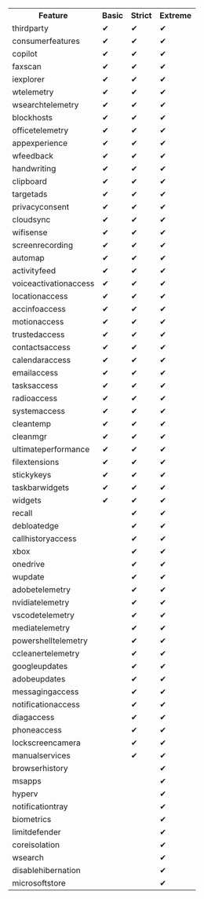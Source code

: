 <table>
        <tr>
            <th>Feature</th>
            <th>Basic</th>
            <th>Strict</th>
            <th>Extreme</th>
        </tr>
        <tr><td>thirdparty</td><td>✔</td><td>✔</td><td>✔</td></tr>
        <tr><td>consumerfeatures</td><td>✔</td><td>✔</td><td>✔</td></tr>
        <tr><td>copilot</td><td>✔</td><td>✔</td><td>✔</td></tr>
        <tr><td>faxscan</td><td>✔</td><td>✔</td><td>✔</td></tr>
        <tr><td>iexplorer</td><td>✔</td><td>✔</td><td>✔</td></tr>
        <tr><td>wtelemetry</td><td>✔</td><td>✔</td><td>✔</td></tr>
        <tr><td>wsearchtelemetry</td><td>✔</td><td>✔</td><td>✔</td></tr>
        <tr><td>blockhosts</td><td>✔</td><td>✔</td><td>✔</td></tr>
        <tr><td>officetelemetry</td><td>✔</td><td>✔</td><td>✔</td></tr>
        <tr><td>appexperience</td><td>✔</td><td>✔</td><td>✔</td></tr>
        <tr><td>wfeedback</td><td>✔</td><td>✔</td><td>✔</td></tr>
        <tr><td>handwriting</td><td>✔</td><td>✔</td><td>✔</td></tr>
        <tr><td>clipboard</td><td>✔</td><td>✔</td><td>✔</td></tr>
        <tr><td>targetads</td><td>✔</td><td>✔</td><td>✔</td></tr>
        <tr><td>privacyconsent</td><td>✔</td><td>✔</td><td>✔</td></tr>
        <tr><td>cloudsync</td><td>✔</td><td>✔</td><td>✔</td></tr>
        <tr><td>wifisense</td><td>✔</td><td>✔</td><td>✔</td></tr>
        <tr><td>screenrecording</td><td>✔</td><td>✔</td><td>✔</td></tr>
        <tr><td>automap</td><td>✔</td><td>✔</td><td>✔</td></tr>
        <tr><td>activityfeed</td><td>✔</td><td>✔</td><td>✔</td></tr>
        <tr><td>voiceactivationaccess</td><td>✔</td><td>✔</td><td>✔</td></tr>
        <tr><td>locationaccess</td><td>✔</td><td>✔</td><td>✔</td></tr>
        <tr><td>accinfoaccess</td><td>✔</td><td>✔</td><td>✔</td></tr>
        <tr><td>motionaccess</td><td>✔</td><td>✔</td><td>✔</td></tr>
        <tr><td>trustedaccess</td><td>✔</td><td>✔</td><td>✔</td></tr>
        <tr><td>contactsaccess</td><td>✔</td><td>✔</td><td>✔</td></tr>
        <tr><td>calendaraccess</td><td>✔</td><td>✔</td><td>✔</td></tr>
        <tr><td>emailaccess</td><td>✔</td><td>✔</td><td>✔</td></tr>
        <tr><td>tasksaccess</td><td>✔</td><td>✔</td><td>✔</td></tr>
        <tr><td>radioaccess</td><td>✔</td><td>✔</td><td>✔</td></tr>
        <tr><td>systemaccess</td><td>✔</td><td>✔</td><td>✔</td></tr>
        <tr><td>cleantemp</td><td>✔</td><td>✔</td><td>✔</td></tr>
        <tr><td>cleanmgr</td><td>✔</td><td>✔</td><td>✔</td></tr>
        <tr><td>ultimateperformance</td><td>✔</td><td>✔</td><td>✔</td></tr>
        <tr><td>filextensions</td><td>✔</td><td>✔</td><td>✔</td></tr>
        <tr><td>stickykeys</td><td>✔</td><td>✔</td><td>✔</td></tr>
        <tr><td>taskbarwidgets</td><td>✔</td><td>✔</td><td>✔</td></tr>
        <tr><td>widgets</td><td>✔</td><td>✔</td><td>✔</td></tr>
        <tr><td>recall</td><td></td><td>✔</td><td>✔</td></tr>
        <tr><td>debloatedge</td><td></td><td>✔</td><td>✔</td></tr>
        <tr><td>callhistoryaccess</td><td></td><td>✔</td><td>✔</td></tr>
        <tr><td>xbox</td><td></td><td>✔</td><td>✔</td></tr>
        <tr><td>onedrive</td><td></td><td>✔</td><td>✔</td></tr>
        <tr><td>wupdate</td><td></td><td>✔</td><td>✔</td></tr>
        <tr><td>adobetelemetry</td><td></td><td>✔</td><td>✔</td></tr>
        <tr><td>nvidiatelemetry</td><td></td><td>✔</td><td>✔</td></tr>
        <tr><td>vscodetelemetry</td><td></td><td>✔</td><td>✔</td></tr>
        <tr><td>mediatelemetry</td><td></td><td>✔</td><td>✔</td></tr>
        <tr><td>powershelltelemetry</td><td></td><td>✔</td><td>✔</td></tr>
        <tr><td>ccleanertelemetry</td><td></td><td>✔</td><td>✔</td></tr>
        <tr><td>googleupdates</td><td></td><td>✔</td><td>✔</td></tr>
        <tr><td>adobeupdates</td><td></td><td>✔</td><td>✔</td></tr>
        <tr><td>messagingaccess</td><td></td><td>✔</td><td>✔</td></tr>
        <tr><td>notificationaccess</td><td></td><td>✔</td><td>✔</td></tr>
        <tr><td>diagaccess</td><td></td><td>✔</td><td>✔</td></tr>
        <tr><td>phoneaccess</td><td></td><td>✔</td><td>✔</td></tr>
        <tr><td>lockscreencamera</td><td></td><td>✔</td><td>✔</td></tr>
        <tr><td>manualservices</td><td></td><td>✔</td><td>✔</td></tr>
        <tr><td>browserhistory</td><td></td><td></td><td>✔</td></tr>
        <tr><td>msapps</td><td></td><td></td><td>✔</td></tr>
        <tr><td>hyperv</td><td></td><td></td><td>✔</td></tr>
        <tr><td>notificationtray</td><td></td><td></td><td>✔</td></tr>
        <tr><td>biometrics</td><td></td><td></td><td>✔</td></tr>
        <tr><td>limitdefender</td><td></td><td></td><td>✔</td></tr>
        <tr><td>coreisolation</td><td></td><td></td><td>✔</td></tr>
        <tr><td>wsearch</td><td></td><td></td><td>✔</td></tr>
        <tr><td>disablehibernation</td><td></td><td></td><td>✔</td></tr>
        <tr><td>microsoftstore</td><td></td><td></td><td>✔</td></tr>
</table>
